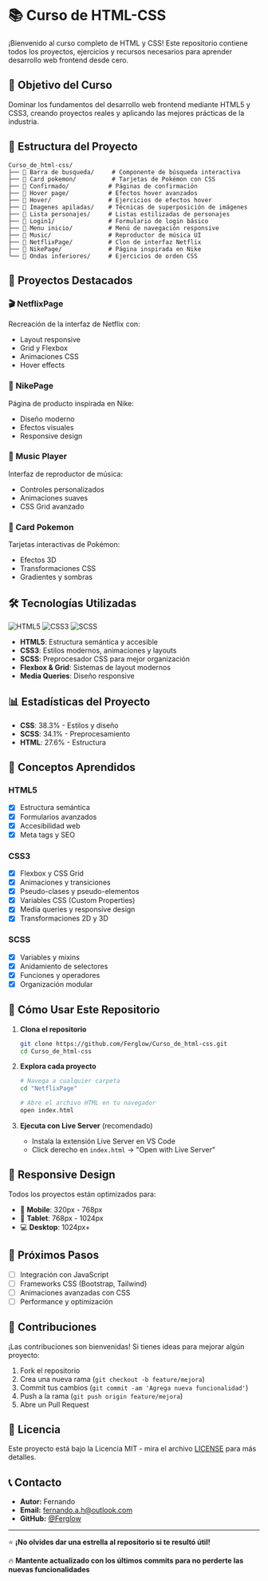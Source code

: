 # 📚 Curso de HTML-CSS

¡Bienvenido al curso completo de HTML y CSS! Este repositorio contiene todos los proyectos, ejercicios y recursos necesarios para aprender desarrollo web frontend desde cero.

## 🎯 Objetivo del Curso

Dominar los fundamentos del desarrollo web frontend mediante HTML5 y CSS3, creando proyectos reales y aplicando las mejores prácticas de la industria.

## 📁 Estructura del Proyecto

```
Curso_de_html-css/
├── 📂 Barra de busqueda/     # Componente de búsqueda interactiva
├── 📂 Card pokemon/          # Tarjetas de Pokémon con CSS
├── 📂 Confirmado/           # Páginas de confirmación
├── 📂 Hover page/           # Efectos hover avanzados
├── 📂 Hover/                # Ejercicios de efectos hover
├── 📂 Imagenes apiladas/    # Técnicas de superposición de imágenes
├── 📂 Lista personajes/     # Listas estilizadas de personajes
├── 📂 Login1/               # Formulario de login básico
├── 📂 Menu inicio/          # Menú de navegación responsive
├── 📂 Music/                # Reproductor de música UI
├── 📂 NetflixPage/          # Clon de interfaz Netflix
├── 📂 NikePage/             # Página inspirada en Nike
└── 📂 Ondas inferiores/     # Ejercicios de orden CSS
```

## 🚀 Proyectos Destacados

### 🎬 NetflixPage
Recreación de la interfaz de Netflix con:
- Layout responsive
- Grid y Flexbox
- Animaciones CSS
- Hover effects

### 👟 NikePage
Página de producto inspirada en Nike:
- Diseño moderno
- Efectos visuales
- Responsive design

### 🎵 Music Player
Interfaz de reproductor de música:
- Controles personalizados
- Animaciones suaves
- CSS Grid avanzado

### 🐾 Card Pokemon
Tarjetas interactivas de Pokémon:
- Efectos 3D
- Transformaciones CSS
- Gradientes y sombras

## 🛠️ Tecnologías Utilizadas

![HTML5](https://img.shields.io/badge/HTML5-E34F26?style=for-the-badge&logo=html5&logoColor=white)
![CSS3](https://img.shields.io/badge/CSS3-1572B6?style=for-the-badge&logo=css3&logoColor=white)
![SCSS](https://img.shields.io/badge/SCSS-CC6699?style=for-the-badge&logo=sass&logoColor=white)

- **HTML5**: Estructura semántica y accesible
- **CSS3**: Estilos modernos, animaciones y layouts
- **SCSS**: Preprocesador CSS para mejor organización
- **Flexbox & Grid**: Sistemas de layout modernos
- **Media Queries**: Diseño responsive

## 📊 Estadísticas del Proyecto

- **CSS**: 38.3% - Estilos y diseño
- **SCSS**: 34.1% - Preprocesamiento
- **HTML**: 27.6% - Estructura

## 🎨 Conceptos Aprendidos

### HTML5
- [x] Estructura semántica
- [x] Formularios avanzados
- [x] Accesibilidad web
- [x] Meta tags y SEO

### CSS3
- [x] Flexbox y CSS Grid
- [x] Animaciones y transiciones
- [x] Pseudo-clases y pseudo-elementos
- [x] Variables CSS (Custom Properties)
- [x] Media queries y responsive design
- [x] Transformaciones 2D y 3D

### SCSS
- [x] Variables y mixins
- [x] Anidamiento de selectores
- [x] Funciones y operadores
- [x] Organización modular

## 🚀 Cómo Usar Este Repositorio

1. **Clona el repositorio**
   ```bash
   git clone https://github.com/Ferglow/Curso_de_html-css.git
   cd Curso_de_html-css
   ```

2. **Explora cada proyecto**
   ```bash
   # Navega a cualquier carpeta
   cd "NetflixPage"
   
   # Abre el archivo HTML en tu navegador
   open index.html
   ```

3. **Ejecuta con Live Server** (recomendado)
   - Instala la extensión Live Server en VS Code
   - Click derecho en `index.html` → "Open with Live Server"

## 📱 Responsive Design

Todos los proyectos están optimizados para:
- 📱 **Mobile**: 320px - 768px
- 📱 **Tablet**: 768px - 1024px
- 💻 **Desktop**: 1024px+

## 🎯 Próximos Pasos

- [ ] Integración con JavaScript
- [ ] Frameworks CSS (Bootstrap, Tailwind)
- [ ] Animaciones avanzadas con CSS
- [ ] Performance y optimización

## 🤝 Contribuciones

¡Las contribuciones son bienvenidas! Si tienes ideas para mejorar algún proyecto:

1. Fork el repositorio
2. Crea una nueva rama (`git checkout -b feature/mejora`)
3. Commit tus cambios (`git commit -am 'Agrega nueva funcionalidad'`)
4. Push a la rama (`git push origin feature/mejora`)
5. Abre un Pull Request

## 📄 Licencia

Este proyecto está bajo la Licencia MIT - mira el archivo [LICENSE](LICENSE) para más detalles.

## 📞 Contacto

- **Autor:** Fernando
- **Email:** fernando.a.h@outlook.com
- **GitHub:** [@Ferglow](https://github.com/Ferglow)

---

⭐ **¡No olvides dar una estrella al repositorio si te resultó útil!**

🔥 **Mantente actualizado con los últimos commits para no perderte las nuevas funcionalidades**